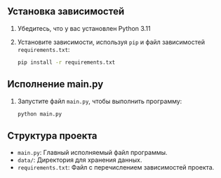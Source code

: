 ## Установка зависимостей
1. Убедитесь, что у вас установлен Python 3.11
2. Установите зависимости, используя `pip` и файл зависимостей `requirements.txt`:

   ```bash
   pip install -r requirements.txt
   ```

## Исполнение main.py
1. Запустите файл `main.py`, чтобы выполнить программу:

   ```bash
   python main.py
   ```
   
## Структура проекта

- `main.py`: Главный исполняемый файл программы.
- `data/`: Директория для хранения данных.
- `requirements.txt`: Файл с перечислением зависимостей проекта.
